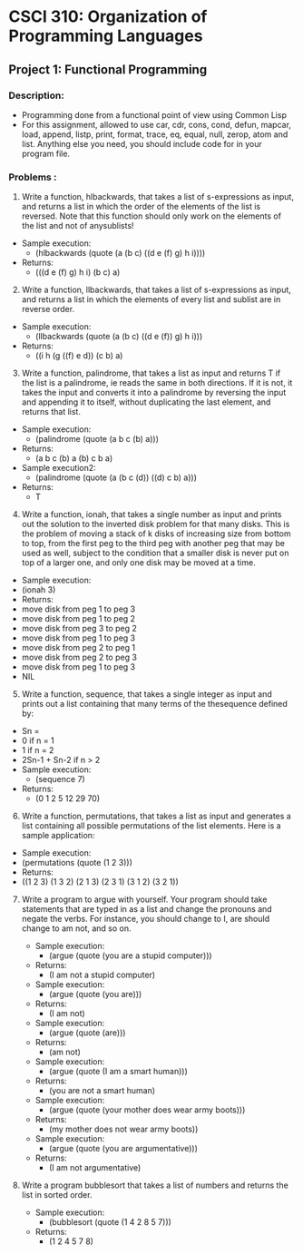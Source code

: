 # CSCI 310: Organization of Programming Languages
## Project 1: Functional Programming
### Description:

* Programming done from a functional point of view using Common Lisp
* For this assignment, allowed to use car, cdr, cons, cond, defun, mapcar, load, append, listp, print, format, trace, eq, equal, null, zerop, atom and list. Anything else you need, you should include code for in your program file.

### Problems : 
1) Write a function, hlbackwards, that takes a list of s-expressions as input, and returns a list in which the order of the elements of the list is reversed.  Note that this function should only work on the elements of the list and not of anysublists!  
  * Sample execution:
    * (hlbackwards (quote (a (b c) ((d e (f) g) h i))))
  * Returns: 
    * (((d e (f) g) h i) (b c) a)

2) Write a function, llbackwards, that takes a list of s-expressions as input, and returns a list in which the elements of every list and sublist are in reverse order.
  * Sample execution:
      * (llbackwards (quote (a (b c) ((d e (f)) g) h i)))
  * Returns: 
    * ((i h (g ((f) e d)) (c b) a)

3) Write a function, palindrome, that takes a list as input and returns T if the list is a palindrome, ie reads the same in both directions.  If it is not, it takes the input and converts it into a palindrome by reversing the input and appending it to itself, without duplicating the last element, and returns that list.
  * Sample execution:
    * (palindrome (quote (a b c (b) a)))
  * Returns: 
    * (a b c (b) a (b) c b a)
  * Sample execution2:
    * (palindrome (quote (a (b c (d)) ((d) c b) a)))
  * Returns: 
    * T

4) Write a function, ionah, that takes a single number as input and prints out the solution to the inverted disk  problem for that many disks.  This is the problem of moving a stack of k disks of increasing size from bottom to top, from the first peg to the third peg with another peg that may be used as well, subject to the condition that a smaller disk is never put on top of a larger one, and only one disk may be moved at a time.  
  * Sample execution:
   * (ionah 3)
  * Returns: 
   * move disk from peg 1 to peg 3
   * move disk from peg 1 to peg 2
   * move disk from peg 3 to peg 2
   * move disk from peg 1 to peg 3
   * move disk from peg 2 to peg 1
   * move disk from peg 2 to peg 3
   * move disk from peg 1 to peg 3
   * NIL

5) Write a function, sequence, that takes a single integer as input and prints out a list containing that many terms of the thesequence defined by:
 * Sn = 
  * 0 if n = 1
  * 1 if n = 2
  * 2Sn-1 + Sn-2 if n > 2
* Sample execution:
   * (sequence 7)
* Returns: 
   * (0 1 2 5 12 29 70)

6) Write a function, permutations, that takes a list as input and generates a list containing all possible permutations of the list elements.  Here is a sample application:
 * Sample execution:
  * (permutations (quote (1 2 3)))
 * Returns: 
  * ((1 2 3) (1 3 2) (2 1 3) (2 3 1) (3 1 2) (3 2 1))

7) Write a program to argue with yourself.  Your program should take statements that are typed in as a list and change the pronouns and negate the verbs.  For instance, you should change to I, are should change to am not, and so on. 
    * Sample execution:
        * (argue (quote (you are a stupid computer)))
    * Returns: 
        * (I am not a stupid computer)
    * Sample execution:
        * (argue (quote (you are)))
    * Returns:
        * (I am not)
    * Sample execution:
        * (argue (quote (are)))
    * Returns:
        * (am not)
    * Sample execution:
        * (argue (quote (I am a smart human)))
    * Returns:
        * (you are not a smart human)
    * Sample execution:
        * (argue (quote (your mother does wear army boots)))
    * Returns:
        * (my mother does not wear army boots))
    * Sample execution:
        * (argue (quote (you are argumentative)))
    * Returns: 
        * (I am not argumentative)

8) Write a program bubblesort that takes a list of numbers and returns the list in sorted order.
    * Sample execution:
        * (bubblesort (quote (1 4 2 8 5 7)))
    * Returns: 
        * (1 2 4 5 7 8)
